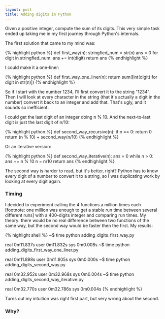 ```yaml
---
layout: post
title: Adding digits in Python
---
```


Given a positive integer, compute the sum of its digits. This very simple task ended up taking me in my first journey through Python's internals.

The first solution that came to my mind was:

{% highlight python %}
def first_way(n):
    stringfied_num = str(n)
    ans = 0
    for digit in stringfied_num:
        ans += int(digit)
    return ans
{% endhighlight %}

I could make it a one-liner:

{% highlight python %}
def first_way_one_liner(n):
    return sum([int(digit) for digit in str(n)])
{% endhighlight %}

So if I start with the number 1234, I'll first convert it to the string "1234". Then I will look at every character in the string (that it's actually a digit in the number) convert it back to an integer and add that. That's ugly, and it sounds so inefficient.

I could get the last digit of an integer doing n % 10. And the next-to-last digit is just the last digit of n/10:

{% highlight python %}
def second_way_recursive(n):
    if n == 0:
        return 0
    return (n % 10) + second_way(n/10)
{% endhighlight %}

Or an iterative version:

{% highlight python %}
def second_way_iterative(n):
    ans = 0
    while n > 0:
        ans += n % 10
        n = n/10
    return ans
{% endhighlight %}

The second way is harder to read, but it's better, right? Python has to know every digit of a number to convert it to a string, so I was duplicating work by looking at every digit again.

### Timing

I decided to experiment calling the 4 functions a million times each [footnote: one million was enough to get a stable run time between several different runs] with a 400-digits integer and comparing run times. My theory: there would be no real difference between two functions of the same way, but the second way would be faster then the first. My results:

{% highlight shell %}
~$ time python adding_digits_first_way.py

real	0m11.837s
user	0m11.832s
sys	0m0.008s
~$ time python adding_digits_first_way_one_liner.py

real	0m11.898s
user	0m11.905s
sys	0m0.000s
~$ time python adding_digits_second_way.py

real	0m32.952s
user	0m32.968s
sys	0m0.004s
~$ time python adding_digits_second_way_iterative.py

real	0m32.770s
user	0m32.786s
sys	0m0.004s
{% endhighlight %}

Turns out my intuition was right first part, but very wrong about the second.

### Why?
